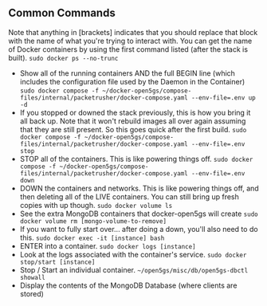 ## Common Commands
Note that anything in [brackets] indicates that you should replace that block with the name of what you're trying to interact with.
You can get the name of Docker containers by using the first command listed (after the stack is built).
```sudo docker ps --no-trunc```
* Show all of the running containers AND the full BEGIN line (which includes the configuration file used by the Daemon in the Container)
```sudo docker compose -f ~/docker-open5gs/compose-files/internal/packetrusher/docker-compose.yaml --env-file=.env up -d```
* If you stopped or downed the stack previously, this is how you bring it all back up. Note that it won't rebuild images all over again assuming that they are still present. So this goes quick after the first build. 
```sudo docker compose -f ~/docker-open5gs/compose-files/internal/packetrusher/docker-compose.yaml --env-file=.env stop```
* STOP all of the containers. This is like powering things off.
```sudo docker compose -f ~/docker-open5gs/compose-files/internal/packetrusher/docker-compose.yaml --env-file=.env down```
* DOWN the containers and networks. This is like powering things off, and then deleting all of the LIVE containers. You can still bring up fresh copies with up though. 
```sudo docker volume ls```
* See the extra MongoDB containers that docker-open5gs will create
```sudo docker volume rm [mongo-volume-to-remove]```
* If you want to fully start over... after doing a down, you'll also need to do this. 
```sudo docker exec -it [instance] bash```
* ENTER into a container.
```sudo docker logs [instance]```
* Look at the logs associated with the container's service. 
```sudo docker stop/start [instance]```
* Stop / Start an individual container.
```~/open5gs/misc/db/open5gs-dbctl showall```
* Display the contents of the MongoDB Database (where clients are stored)
